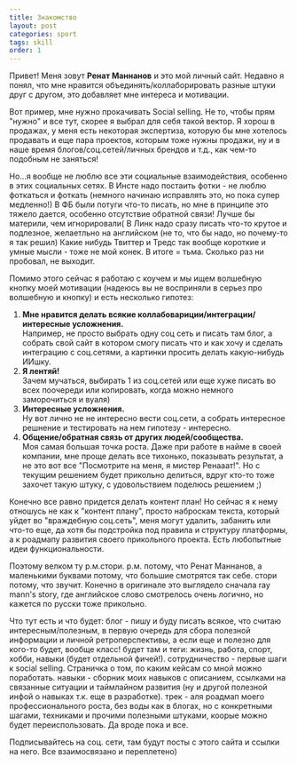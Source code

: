 ```yaml
---
title: Знакомство
layout: post
categories: sport
tags: skill
order: 1
---
```


Привет!
Меня зовут **Ренат Маннанов** и это мой личный сайт. Недавно я понял, что мне нравится объединять/коллаборировать разные штуки друг с другом, это добавляет мне интереса и мотивации.

Вот пример, мне нужно прокачивать Social selling. Не то, чтобы прям "нужно" и все тут, скорее я выбрал для себя такой вектор. Я хорош в продажах, у меня есть некоторая экспертиза, которую бы мне хотелось продавать и еще пара проектов, которым тоже нужны продажи, ну и в наше время блогов/соц.сетей/личных брендов и т.д., как чем-то подобным не заняться!

Но...я вообще не люблю все эти социальные взаимодействия, особенно в этих социальных сетях.
В Инсте надо постаить фотки - не люблю фоткаться и фоткать (немного начинаю исправлять это, но пока супер медленно!)
В ФБ были потуги что-то писать, но мне в принципе это тяжело дается, особенно отсутствие обратной связи! Лучше бы материли, чем игнорировали(
В Линк надо сразу писать что-то крутое и подлезное, желаетльно на английском (не то, что бы надо, но почему-то я так решил)
Какие нибудь Твиттер и Тредс так вообще короткие и умные мысли - тоже не мой конек.
В итоге = тьма. Сколько раз ни пробовал, не выходит.

Помимо этого сейчас я работаю с коучем и мы ищем волшебную кнопку моей мотивации (надеюсь вы не восприняли в серьез про волшебную и кнопку) и есть несколько гипотез:
1. **Мне нравится делать всякие коллабовариции/интеграции/интересные усложнения.**  
Например, не просто выбрать одну соц сеть и писать там блог, а собрать свой сайт в котором смогу писать что и как хочу и сделать интеграцию с соц.сетями, а картинки просить делать какую-нибудь ИИшку.
2. **Я лентяй!**  
Зачем мучаться, выбирать 1 из соц.сетей или еще хуже писать во всех поочереди или копировать, когда можно немного заморочиться и вуаля)
3. **Интересные усложнения.**  
Ну вот лично не не интересно вести соц.сети, а собрать интересное решнение и тестировать на нем гипотезу - интересно.
4. **Общение/обратная связь от других людей/сообщества.**  
Моя самая большая точка роста. Даже при работе в найме в своей компании, мне проще делать все тихонько, показывать результат, а не это вот все "Посмотрите на меня, я мистер Ренааат!".
Но с текущим решением будет прикольно делиться, вдруг кто-то тоже захочет такую штуку, с удовольствием поделюсь решением ;)

Конечно все равно придется делать контент план! Но сейчас я к нему отношусь не как к "контент плану", просто наброскам текста, который уйдет во "враждебную соц.сеть", меня могут удалить, забанить или что-то еще, да хотя бы подстройка под правила и структуру платформы, а к роадмапу развития своего прикольного проекта. Есть любопытные идеи функциональности.

Поэтому велком ту р.м.стори.
р.м. потому, что Ренат Маннанов, а маленькими буквами потому, что большие смотрятся так себе.
стори потому, что звучит. Конечно в оригинале это выглядело сначала ray mann's story, где английское слово смотрелось очень логично, но кажется по русски тоже прикольно.

Что тут есть и что будет:
блог - пишу и буду писать всякое, что считаю интересным/полезным, в первую очередь для сбора полезной информации и личной ретроперспективы, а если еще и полезно для кого-то будет, вообще класс!
будет там и теги: жизнь, работа, спорт, хобби, навыки (будет отдельной фичей!).
сотрудничество - первые шаги к social selling. Страничка о том, по каким кейсам со мной можно поработать.
навыки - сборник моих навыков с описанием, ссылками на связанные ситуации и таймлайном развития (ну и другой полезной инфой о навыках т.к. еще в разработке).
трек - аля роадмап моего профессионального роста, без воды как в блогах, но с конкретными шагами, техниками и прочими полезными штуками, коорые можно будет переиспользовать.
Да вроде пока и все.

Подписывайтесь на соц. сети, там будут посты с этого сайта и ссылки на него.
Все взаимосвязано и переплетено)
